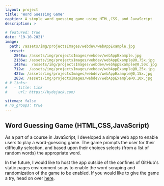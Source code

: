 ```yaml
---
layout: project
title: 'Word Guessing Game'
caption: A simple word guessing game using HTML,CSS, and JavaScript
description: >
  
# featured: true
date: '19-10-2021'
image: 
  path: /assets/img/projectsImages/webdev/webAppExample.jpg
  srcset: 
    2848w: /assets/img/projectsImages/webdev/webAppExample.jpg
    2136w: /assets/img/projectsImages/webdev/webAppExample@0,75x.jpg
    1424w:  /assets/img/projectsImages/webdev/webAppExample@0,50x.jpg
    712w:  /assets/img/projectsImages/webdev/webAppExample@0,25x.jpg
    427w: /assets/img/projectsImages/webdev/webAppExample@0,15x.jpg
    285w: /assets/img/projectsImages/webdev/webAppExample@0,10x.jpg
# # links:
#   - title: Link
#     url: https://hydejack.com/

sitemap: false
# no_groups: true
---
```


## Word Guessing Game (HTML,CSS,JavaScript)

As a part of a course in JavaScript, I developed a simple web app to enable users to play a word-guessing game. The game prompts the user for their difficulty selection, and based upon their choices selects (from a list of random words) the appropriate word.

In the future, I would like to host the app outside of the confines of GitHub's static pages environment so as to enable the word scraping and randomization of the game to be enabled. If you would like to give the game a try, head on over [here](https://mcbraunie.github.io/wordApp/).
